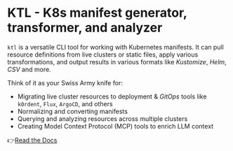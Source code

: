 # KTL - K8s manifest generator, transformer, and analyzer

`ktl` is a versatile CLI tool for working with Kubernetes manifests. It can pull
resource definitions from live clusters or static files, apply various
transformations, and output results in various formats like *Kustomize*, *Helm*,
*CSV* and more.

Think of it as your Swiss Army knife for:
- Migrating live cluster resources to deployment & *GitOps* tools like
  `k0rdent`, `Flux`, `ArgoCD`, and others
- Normalizing and converting manifests
- Querying and analyzing resources across multiple clusters
- Creating Model Context Protocol (MCP) tools to enrich LLM context

👉[Read the Docs](https://mirantis.github.io/ktl/)

